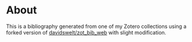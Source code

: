 # About

This is a bibliography generated from one of my Zotero collections using a forked version of [davidswelt/zot_bib_web](https://github.com/davidswelt/zot_bib_web) with slight modification.
